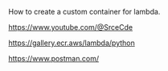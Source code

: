 
How to create a custom container for lambda.

https://www.youtube.com/@SrceCde

https://gallery.ecr.aws/lambda/python


https://www.postman.com/

